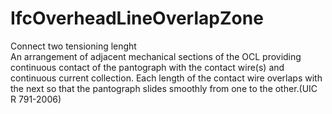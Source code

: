 IfcOverheadLineOverlapZone
==========================
Connect two tensioning lenght  
An arrangement of adjacent mechanical sections of the OCL providing continuous
contact of the pantograph with the contact wire(s) and continuous current
collection. Each length of the contact wire overlaps with the next so that the
pantograph slides smoothly from one to the other.(UIC R 791-2006)


